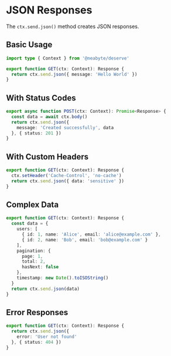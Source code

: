 # JSON Responses

The `ctx.send.json()` method creates JSON responses.

## Basic Usage

```typescript
import type { Context } from '@neabyte/deserve'

export function GET(ctx: Context): Response {
  return ctx.send.json({ message: 'Hello World' })
}
```

## With Status Codes

```typescript
export async function POST(ctx: Context): Promise<Response> {
  const data = await ctx.body()
  return ctx.send.json({
    message: 'Created successfully', data
  }, { status: 201 })
}
```

## With Custom Headers

```typescript
export function GET(ctx: Context): Response {
  ctx.setHeader('Cache-Control', 'no-cache')
  return ctx.send.json({ data: 'sensitive' })
}
```

## Complex Data

```typescript
export function GET(ctx: Context): Response {
  const data = {
    users: [
      { id: 1, name: 'Alice', email: 'alice@example.com' },
      { id: 2, name: 'Bob', email: 'bob@example.com' }
    ],
    pagination: {
      page: 1,
      total: 2,
      hasNext: false
    },
    timestamp: new Date().toISOString()
  }
  return ctx.send.json(data)
}
```

## Error Responses

```typescript
export function GET(ctx: Context): Response {
  return ctx.send.json({
    error: 'User not found'
  }, { status: 404 })
}
```

